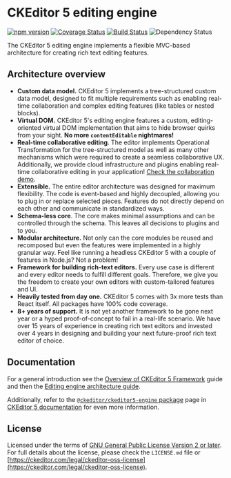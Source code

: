 CKEditor 5 editing engine
========================================

[![npm version](https://badge.fury.io/js/%40ckeditor%2Fckeditor5-engine.svg)](https://www.npmjs.com/package/@ckeditor/ckeditor5-engine)
[![Coverage Status](https://coveralls.io/repos/github/ckeditor/ckeditor5/badge.svg?branch=master)](https://coveralls.io/github/ckeditor/ckeditor5?branch=master)
[![Build Status](https://travis-ci.com/ckeditor/ckeditor5.svg?branch=master)](https://app.travis-ci.com/github/ckeditor/ckeditor5)
![Dependency Status](https://img.shields.io/librariesio/release/npm/ckeditor5)

The CKEditor 5 editing engine implements a flexible MVC-based architecture for creating rich text editing features.

## Architecture overview

* **Custom data model.** CKEditor 5 implements a tree-structured custom data model, designed to fit multiple requirements such as enabling real-time collaboration and complex editing features (like tables or nested blocks).
* **Virtual DOM.** CKEditor 5's editing engine features a custom, editing-oriented virtual DOM implementation that aims to hide browser quirks from your sight. **No more `contentEditable` nightmares!**
* **Real-time collaborative editing**. The editor implements Operational Transformation for the tree-structured model as well as many other mechanisms which were required to create a seamless collaborative UX. Additionally, we provide cloud infrastructure and plugins enabling real-time collaborative editing in your application! [Check the collaboration demo](https://ckeditor.com/docs/ckeditor5/latest/features/collaboration/overview.html).
* **Extensible.** The entire editor architecture was designed for maximum flexibility. The code is event-based and highly decoupled, allowing you to plug in or replace selected pieces. Features do not directly depend on each other and communicate in standardized ways.
* **Schema-less core**. The core makes minimal assumptions and can be controlled through the schema. This leaves all decisions to plugins and to you.
* **Modular architecture.** Not only can the core modules be reused and recomposed but even the features were implemented in a highly granular way. Feel like running a headless CKEditor 5 with a couple of features in Node.js? Not a problem!
* **Framework for building rich-text editors.** Every use case is different and every editor needs to fulfill different goals. Therefore, we give you the freedom to create your own editors with custom-tailored features and UI.
* **Heavily tested from day one.** CKEditor 5 comes with 3x more tests than React itself. All packages have 100% code coverage.
* **8+ years of support.** It is not yet another framework to be gone next year or a hyped proof-of-concept to fail in a real-life scenario. We have over 15 years of experience in creating rich text editors and invested over 4 years in designing and building your next future-proof rich text editor of choice.

## Documentation

For a general introduction see the [Overview of CKEditor 5 Framework](https://ckeditor.com/docs/ckeditor5/latest/framework/guides/overview.html) guide and then the [Editing engine architecture guide](https://ckeditor.com/docs/ckeditor5/latest/framework/guides/architecture/editing-engine.html).

Additionally, refer to the [`@ckeditor/ckeditor5-engine` package](https://ckeditor.com/docs/ckeditor5/latest/api/engine.html) page in [CKEditor 5 documentation](https://ckeditor.com/docs/ckeditor5/latest/) for even more information.

## License

Licensed under the terms of [GNU General Public License Version 2 or later](http://www.gnu.org/licenses/gpl.html). For full details about the license, please check the `LICENSE.md` file or [https://ckeditor.com/legal/ckeditor-oss-license](https://ckeditor.com/legal/ckeditor-oss-license).
